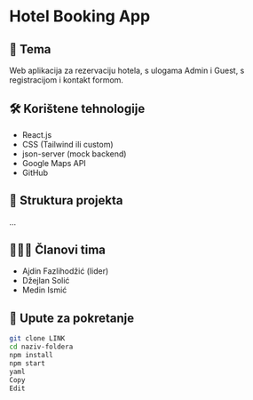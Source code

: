 # Hotel Booking App

## 🧠 Tema
Web aplikacija za rezervaciju hotela, s ulogama Admin i Guest, s registracijom i kontakt formom.

## 🛠️ Korištene tehnologije
- React.js
- CSS (Tailwind ili custom)
- json-server (mock backend)
- Google Maps API
- GitHub

## 📁 Struktura projekta
...
## 👨‍👩‍👦 Članovi tima
- Ajdin Fazlihodžić (lider)
- Džejlan Solić
- Medin Ismić

## 🚀 Upute za pokretanje
```bash
git clone LINK
cd naziv-foldera
npm install
npm start
yaml
Copy
Edit
